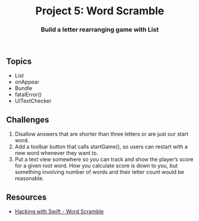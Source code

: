 <div align="center">
  <h1>Project 5: Word Scramble</h1>
  <h3>Build a letter rearranging game with List</h3>
  <br/>
</div>

## Topics

 - List 
 - onAppear
 - Bundle
 - fatalError()
 - UITextChecker

##  Challenges

1. Disallow answers that are shorter than three letters or are just our start word.
2. Add a toolbar button that calls startGame(), so users can restart with a new word whenever they want to.
3. Put a text view somewhere so you can track and show the player’s score for a given root word. How you calculate score is down to you, but something involving number of words and their letter count would be reasonable.

## Resources

- [Hacking with Swift - Word Scramble](https://www.hackingwithswift.com/books/ios-swiftui/word-scramble-wrap-up)

